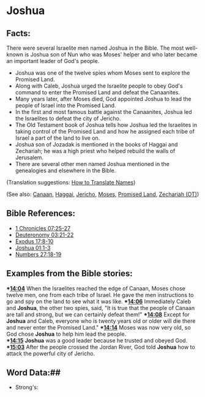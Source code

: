 # Joshua #

## Facts: ##

There were several Israelite men named Joshua in the Bible. The most well-known is Joshua son of Nun who was Moses' helper and who later became an important leader of God's people.

* Joshua was one of the twelve spies whom Moses sent to explore the Promised Land.
* Along with Caleb, Joshua urged the Israelite people to obey God's command to enter the Promised Land and defeat the Canaanites.
* Many years later, after Moses died, God appointed Joshua to lead the people of Israel into the Promised Land.
* In the first and most famous battle against the Canaanites, Joshua led the Israelites to defeat the city of Jericho.
* The Old Testament book of Joshua tells how Joshua led the Israelites in taking control of the Promised Land and how he assigned each tribe of Israel a part of the land to live on.
* Joshua son of Jozadak is mentioned in the books of Haggai and Zechariah; he was a high priest who helped rebuild the walls of Jerusalem.
* There are several other men named Joshua mentioned in the genealogies and elsewhere in the Bible.
  

(Translation suggestions: [How to Translate Names](rc://en/ta/man/translate/translate-names))

(See also: [Canaan](../other/canaan.md), [Haggai](../other/haggai.md), [Jericho](../other/jericho.md), [Moses](../other/moses.md), [Promised Land](../kt/promisedland.md), [Zechariah (OT)](../other/zechariahot.md))
 
## Bible References: ##

* [1 Chronicles 07:25-27](rc://en/tn/help/1ch/07/25)
* [Deuteronomy 03:21-22](rc://en/tn/help/deu/03/21)
* [Exodus 17:8-10](rc://en/tn/help/exo/17/08)
* [Joshua 01:1-3](rc://en/tn/help/jos/01/01)
* [Numbers 27:18-19](rc://en/tn/help/num/27/18)

## Examples from the Bible stories: ##

  __*[14:04](rc://en/tn/help/obs/14/04)__ When the Israelites reached the edge of Canaan, Moses chose twelve men, one from each tribe of Israel. He gave the men instructions to go and spy on the land to see what it was like.
  __*[14:06](rc://en/tn/help/obs/14/06)__  Immediately Caleb and __Joshua__, the other two spies, said, "It is true that the people of Canaan are tall and strong, but we can certainly defeat them!"
  __*[14:08](rc://en/tn/help/obs/14/08)__ Except for __Joshua__ and Caleb, everyone who is twenty years old or older will die there and never enter the Promised Land."
  __*[14:14](rc://en/tn/help/obs/14/14)__ Moses was now very old, so God chose __Joshua__ to help him lead the people.  
  __*[14:15](rc://en/tn/help/obs/14/15)__ __Joshua__ was a good leader because he trusted and obeyed God. 
  __*[15:03](rc://en/tn/help/obs/15/03)__ After the people crossed the Jordan River, God told __Joshua__ how to attack the powerful city of Jericho.

## Word Data:##

* Strong's: 

